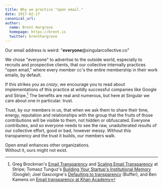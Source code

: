 ```yaml
---
title: Why we practice "open email."
date: 2017-02-17
canonical_url:
author:
  name: Brent Hargrave
  homepage: https://brent.is
  twitter: brenthargrave
---
```


Our email address is weird: "**everyone**@singularcollective.co"

We chose "everyone" to advertise to the outside world, especially to recruits and prospective clients, that our collective internally practices "open email," where every member cc's the entire membership in their work emails, by default.

If this strikes you as *crazy*, we encourage you to read about implementations of this practice at wildly successful companies like Google and Stripe.[^others] The benefits are real and numerous, but here at Singular we care about one in particular: trust.

Trust, by our members in us, that when we ask them to share their time, energy, reputation and relationships with the group that the fruits of those contributions will be visible to them, not hidden or obfuscated. Everyone contributes, and so everyone needs to see the raw, unadulterated results of our collective effort, good or bad, however messy. Without this transparency and the trust it builds, our members walk.

Open email enhances other organizations.	
Without it, ours might not exist.

[^others]: Greg Brockman's [Email Transparency](https://stripe.com/blog/email-transparency) and [Scaling Email Transparency](https://stripe.com/blog/scaling-email-transparency) at Stripe; Tomasz Tunguz's [Building Your Startup's Institutional Memory](http://tomtunguz.com/email-transparency/) (Google); Joel Gascoigne's [Defaulting to transparency](http://joel.is/how-we-handle-team-emails-at-our-startup-defaulting-to/) (Buffer), and Ben Kamens on [Email transparency at Khan Academy](http://bjk5.com/post/71887196490/email-transparency-at-khan-academy)